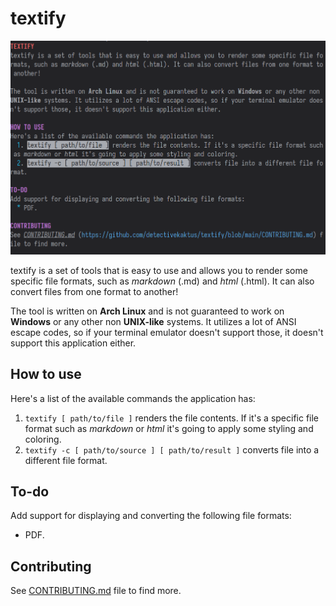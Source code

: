 # textify

![textify render result of README.md file inside this project](https://github.com/detectivekaktus/textify/blob/main/imgs/preview1.png)

textify is a set of tools that is easy to use and allows you to render some specific file formats, such as *markdown* (.md) and *html* (.html). It can also convert files from one format to another!

The tool is written on **Arch Linux** and is not guaranteed to work on **Windows** or any other non **UNIX-like** systems. It utilizes a lot of ANSI escape codes, so if your terminal emulator doesn't support those, it doesn't support this application either.

## How to use
Here's a list of the available commands the application has:
1. `textify [ path/to/file ]` renders the file contents. If it's a specific file format such as *markdown* or *html* it's going to apply some styling and coloring.
2. `textify -c [ path/to/source ] [ path/to/result ]` converts file into a different file format.

## To-do
Add support for displaying and converting the following file formats:
* PDF.

## Contributing
See [CONTRIBUTING.md](https://github.com/detectivekaktus/textify/blob/main/CONTRIBUTING.md) file to find more.
